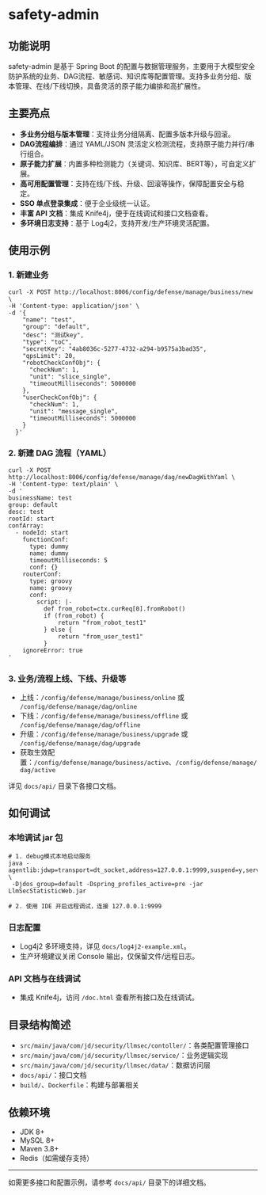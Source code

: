 # safety-admin

## 功能说明

safety-admin 是基于 Spring Boot 的配置与数据管理服务，主要用于大模型安全防护系统的业务、DAG流程、敏感词、知识库等配置管理。支持多业务分组、版本管理、在线/下线切换，具备灵活的原子能力编排和高扩展性。

## 主要亮点

- **多业务分组与版本管理**：支持业务分组隔离、配置多版本升级与回滚。
- **DAG流程编排**：通过 YAML/JSON 灵活定义检测流程，支持原子能力并行/串行组合。
- **原子能力扩展**：内置多种检测能力（关键词、知识库、BERT等），可自定义扩展。
- **高可用配置管理**：支持在线/下线、升级、回滚等操作，保障配置安全与稳定。
- **SSO 单点登录集成**：便于企业级统一认证。
- **丰富 API 文档**：集成 Knife4j，便于在线调试和接口文档查看。
- **多环境日志支持**：基于 Log4j2，支持开发/生产环境灵活配置。

## 使用示例

### 1. 新建业务

```shell
curl -X POST http://localhost:8006/config/defense/manage/business/new \
-H 'Content-type: application/json' \
-d '{
    "name": "test",
    "group": "default",
    "desc": "测试key",
    "type": "toC",
    "secretKey": "4ab8036c-5277-4732-a294-b9575a3bad35",
    "qpsLimit": 20,
    "robotCheckConfObj": {
      "checkNum": 1,
      "unit": "slice_single",
      "timeoutMilliseconds": 5000000
    },
    "userCheckConfObj": {
      "checkNum": 1,
      "unit": "message_single",
      "timeoutMilliseconds": 5000000
    }
  }'
```

### 2. 新建 DAG 流程（YAML）

```shell
curl -X POST http://localhost:8006/config/defense/manage/dag/newDagWithYaml \
-H 'Content-type: text/plain' \
-d '
businessName: test
group: default
desc: test
rootId: start
confArray:
  - nodeId: start
    functionConf:
      type: dummy
      name: dummy
      timeoutMilliseconds: 5
      conf: {}
    routerConf:
      type: groovy
      name: groovy
      conf:
        script: |-
          def from_robot=ctx.curReq[0].fromRobot()
          if (from_robot) {
              return "from_robot_test1"
          } else {
              return "from_user_test1"
          }
    ignoreError: true
'
```

### 3. 业务/流程上线、下线、升级等

- 上线：`/config/defense/manage/business/online` 或 `/config/defense/manage/dag/online`
- 下线：`/config/defense/manage/business/offline` 或 `/config/defense/manage/dag/offline`
- 升级：`/config/defense/manage/business/upgrade` 或 `/config/defense/manage/dag/upgrade`
- 获取生效配置：`/config/defense/manage/business/active`、`/config/defense/manage/dag/active`

详见 `docs/api/` 目录下各接口文档。

## 如何调试

### 本地调试 jar 包

```shell
# 1. debug模式本地启动服务
java -agentlib:jdwp=transport=dt_socket,address=127.0.0.1:9999,suspend=y,server=y \
 -Djdos_group=default -Dspring_profiles_active=pre -jar LlmSecStatisticWeb.jar

# 2. 使用 IDE 开启远程调试，连接 127.0.0.1:9999
```

### 日志配置

- Log4j2 多环境支持，详见 `docs/log4j2-example.xml`。
- 生产环境建议关闭 Console 输出，仅保留文件/远程日志。

### API 文档与在线调试

- 集成 Knife4j，访问 `/doc.html` 查看所有接口及在线调试。

## 目录结构简述

- `src/main/java/com/jd/security/llmsec/contoller/`：各类配置管理接口
- `src/main/java/com/jd/security/llmsec/service/`：业务逻辑实现
- `src/main/java/com/jd/security/llmsec/data/`：数据访问层
- `docs/api/`：接口文档
- `build/`、`Dockerfile`：构建与部署相关

## 依赖环境

- JDK 8+
- MySQL 8+
- Maven 3.8+
- Redis（如需缓存支持）

---

如需更多接口和配置示例，请参考 `docs/api/` 目录下的详细文档。
